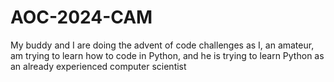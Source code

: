# AOC-2024-CAM
My buddy and I are doing the advent of code challenges as I, an amateur, am trying to learn how to code in Python, and he is trying to learn Python as an already experienced computer scientist
